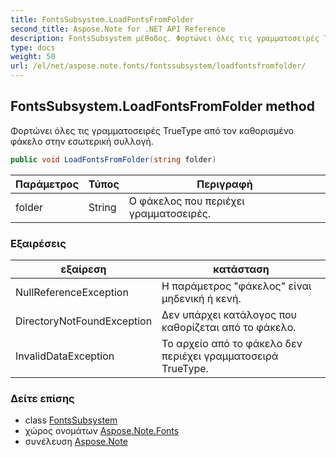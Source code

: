```yaml
---
title: FontsSubsystem.LoadFontsFromFolder
second_title: Aspose.Note for .NET API Reference
description: FontsSubsystem μέθοδος. Φορτώνει όλες τις γραμματοσειρές TrueType από τον καθορισμένο φάκελο στην εσωτερική συλλογή.
type: docs
weight: 50
url: /el/net/aspose.note.fonts/fontssubsystem/loadfontsfromfolder/
---
```

## FontsSubsystem.LoadFontsFromFolder method

Φορτώνει όλες τις γραμματοσειρές TrueType από τον καθορισμένο φάκελο στην εσωτερική συλλογή.

```csharp
public void LoadFontsFromFolder(string folder)
```

| Παράμετρος | Τύπος | Περιγραφή |
| --- | --- | --- |
| folder | String | Ο φάκελος που περιέχει γραμματοσειρές. |

### Εξαιρέσεις

| εξαίρεση | κατάσταση |
| --- | --- |
| NullReferenceException | Η παράμετρος "φάκελος" είναι μηδενική ή κενή. |
| DirectoryNotFoundException | Δεν υπάρχει κατάλογος που καθορίζεται από το φάκελο. |
| InvalidDataException | Το αρχείο από το φάκελο δεν περιέχει γραμματοσειρά TrueType. |

### Δείτε επίσης

* class [FontsSubsystem](../)
* χώρος ονομάτων [Aspose.Note.Fonts](../../fontssubsystem/)
* συνέλευση [Aspose.Note](../../../)


